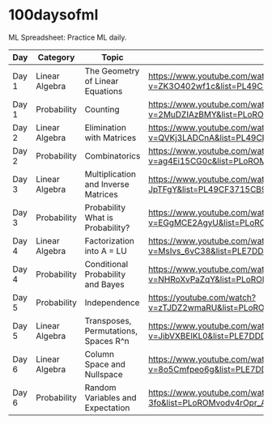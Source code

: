 # 100daysofml
ML Spreadsheet: Practice ML daily.


| Day | Category |  Topic | Resource Links | Github Link |
|-----|----------|--------|---------------|--------------|
| Day 1 | Linear Algebra |The Geometry of Linear Equations | https://www.youtube.com/watch?v=ZK3O402wf1c&list=PL49CF3715CB9EF31D&index=1 | https://github.com/diptu/100daysofml/tree/linear_algebra/Day-001  |
| Day 1 | Probability | Counting | https://www.youtube.com/watch?v=2MuDZIAzBMY&list=PLoROMvodv4rOpr_A7B9SriE_iZmkanvUg&index=1|   | 
| Day 2 | Linear Algebra |Elimination with Matrices|https://www.youtube.com/watch?v=QVKj3LADCnA&list=PL49CF3715CB9EF31D&index=2| | 
| Day 2 | Probability |Combinatorics |https://www.youtube.com/watch?v=ag4Ei15CG0c&list=PLoROMvodv4rOpr_A7B9SriE_iZmkanvUg&index=2| | 
| Day 3 |  Linear Algebra |Multiplication and Inverse Matrices |    https://www.youtube.com/watch?v=FX4C-JpTFgY&list=PL49CF3715CB9EF31D&index=5    | https://github.com/diptu/100daysofml/tree/linear_algebra/Day-003    | 
| Day 3 | Probability | Probability What is Probability?  | https://www.youtube.com/watch?v=EGgMCE2AgyU&list=PLoROMvodv4rOpr_A7B9SriE_iZmkanvUg&index=3       |       | 
| Day 4 |  Linear Algebra |Factorization into A = LU |https://www.youtube.com/watch?v=MsIvs_6vC38&list=PLE7DDD91010BC51F8&index=4&t=0s  | |
| Day 4 | Probability |Conditional Probability and Bayes |https://www.youtube.com/watch?v=NHRoXvPaZqY&list=PLoROMvodv4rOpr_A7B9SriE_iZmkanvUg&index=5  | |
| Day 5 | Probability |Independence | https://youtube.com/watch?v=zTJDZ2wmaRU&list=PLoROMvodv4rOpr_A7B9SriE_iZmkanvUg&index=5  |   |
| Day 5 |  Linear Algebra | Transposes, Permutations, Spaces R^n | https://www.youtube.com/watch?v=JibVXBElKL0&list=PLE7DDD91010BC51F8&index=6   |     |
| Day 6 |  Linear Algebra | Column Space and Nullspace | https://www.youtube.com/watch?v=8o5Cmfpeo6g&list=PLE7DDD91010BC51F8&index=7   |     |
| Day 6 |  Probability |  Random Variables and Expectation |   https://www.youtube.com/watch?v=8QCg2ur-3fo&list=PLoROMvodv4rOpr_A7B9SriE_iZmkanvUg&index=6 |     |